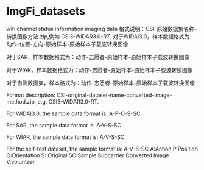 # ImgFi_datasets
wifi channel status information imaging data
格式说明：CSI-原始数据集名称-转换图像方法.zip,例如 CSI3-WIDAR3.0-RT.
对于WIDAI3.0，样本数据格式为：动作-位置-方向-原始样本-原始样本子载波转换图像

对于SAR，样本数据格式为：动作-志愿者-原始样本-原始样本子载波转换图像


对于WIAR，样本数据格式为：动作-志愿者-原始样本-原始样本子载波转换图像

对于自测数据集，样本格式为：动作-志愿者-原始样本-原始样本子载波转换图像


Format description: CSI-original-dataset-name-converted-image-method.zip, e.g. CSI3-WIDAR3.0-RT.

For WIDAI3.0, the sample data format is: A-P-O-S-SC

For SAR, the sample data format is: A-V-S-SC

For WIAR, the sample data format is: A-V-S-SC

For the self-test dataset, the sample format is: A-V-S-SC
A:Action 
P:Position 
O:Orientation 
S: Original 
SC:Sample Subcarrier Converted Image 
V:volunteer
